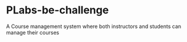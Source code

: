 # PLabs-be-challenge
A Course management system where both instructors and students can manage their courses

